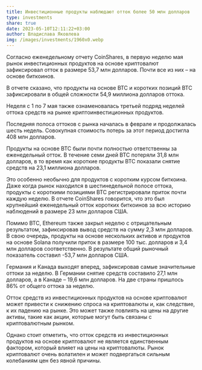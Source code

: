 ```yaml
---
title: Инвестиционные продукты наблюдают отток более 50 млн долларов
type: investments
share: true
date: 2023-05-10T12:11:22+03:00
author: Владислава Яковлева
img: /images/investments/1960x0.webp
---
```

Согласно еженедельному отчету CoinShares, в первую неделю мая рынок инвестиционных продуктов на основе криптовалют зафиксировал отток в размере 53,7 млн ​​долларов. Почти все из них – на основе биткоинов.

В отчете сказано, что продукты на основе BTC и коротких позиций BTC зафиксировали в общей сложности 54,9 миллиона долларов оттока.

Неделя с 1 по 7 мая также ознаменовалась третьей подряд неделей оттока средств на рынке криптоинвестиционных продуктов.

Последняя полоса оттоков с рынка началась в феврале и продолжалась шесть недель. Совокупная стоимость потерь за этот период достигла 408 млн долларов.

Продукты на основе BTC были почти полностью ответственны за еженедельный отток. В течение семи дней BTC потеряли 31,8 млн долларов, в то время как короткие продукты BTC показали снятие средств на 23,1 миллиона долларов.

Это особенно необычно для продуктов с коротким курсом биткоина. Даже когда рынок находился в шестинедельной полосе оттока, продукты с короткими позициями BTC регистрировали приток почти каждую неделю. В отчете CoinShares говорится, что это был крупнейший еженедельный отток коротких биткоинов за всю историю наблюдений в размере 23 млн долларов США.

Помимо BTC, Ethereum также закрыл неделю с отрицательным результатом, зафиксировав вывод средств на сумму 2,3 млн долларов. В свою очередь, продукты на основе нескольких активов и продуктов на основе Solana получили приток в размере 100 тыс. долларов и 3,4 млн долларов соответственно. В результате общий рыночный показатель составил -53,7 млн долларов США.

Германия и Канада выходят вперед, зафиксировав самые значительные оттоки за неделю. В Германии снятие средств составило 27,1 млн долларов, а в Канаде – 19,6 млн долларов. На две страны пришлось 86% от общего оттока за неделю.

Отток средств из инвестиционных продуктов на основе криптовалют может привести к снижению спроса на криптовалюты и, как следствие, к их падению на рынке. Это может также повлиять на цены на другие активы, такие как акции, которые могут быть связаны с криптовалютным рынком.

Однако стоит отметить, что отток средств из инвестиционных продуктов на основе криптовалют не является единственным фактором, который влияет на цены на криптовалюты. Рынок криптовалют очень волатилен и может подвергаться сильным колебаниям цен без явной причины.